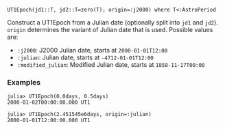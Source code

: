 ```
UT1Epoch(jd1::T, jd2::T=zero(T); origin=:j2000) where T<:AstroPeriod
```

Construct a UT1Epoch from a Julian date (optionally split into `jd1` and `jd2`). `origin` determines the variant of Julian date that is used. Possible values are:

  * `:j2000`: J2000 Julian date, starts at `2000-01-01T12:00`
  * `:julian`: Julian date, starts at `-4712-01-01T12:00`
  * `:modified_julian`: Modified Julian date, starts at `1858-11-17T00:00`

### Examples

```jldoctest; setup = :(using AstroTime)
julia> UT1Epoch(0.0days, 0.5days)
2000-01-02T00:00:00.000 UT1

julia> UT1Epoch(2.451545e6days, origin=:julian)
2000-01-01T12:00:00.000 UT1
```
